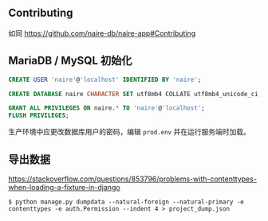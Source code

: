 ## Contributing

如同 https://github.com/naire-db/naire-app#Contributing

## MariaDB / MySQL 初始化

```sql
CREATE USER 'naire'@'localhost' IDENTIFIED BY 'naire';

CREATE DATABASE naire CHARACTER SET utf8mb4 COLLATE utf8mb4_unicode_ci;

GRANT ALL PRIVILEGES ON naire.* TO 'naire'@'localhost';
FLUSH PRIVILEGES;
```

生产环境中应更改数据库用户的密码，编辑 `prod.env` 并在运行服务端时加载。

## 导出数据

https://stackoverflow.com/questions/853796/problems-with-contenttypes-when-loading-a-fixture-in-django

```shell
$ python manage.py dumpdata --natural-foreign --natural-primary -e contenttypes -e auth.Permission --indent 4 > project_dump.json
```
